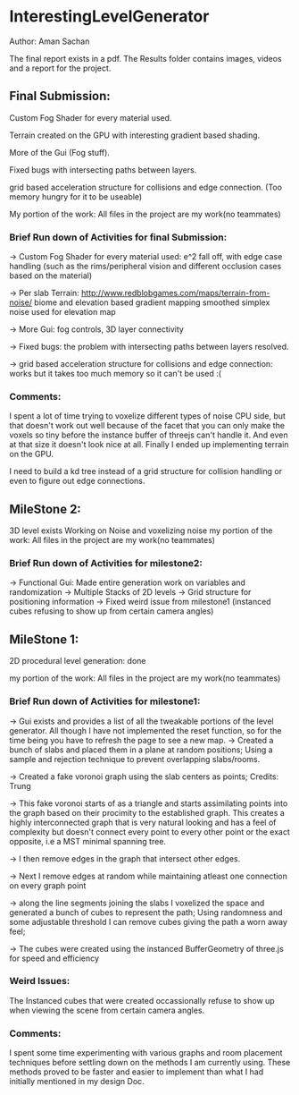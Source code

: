 # InterestingLevelGenerator

Author: Aman Sachan

The final report exists in a pdf.
The Results folder contains images, videos and a report for the project.

## Final Submission:

Custom Fog Shader for every material used.

Terrain created on the GPU with interesting gradient based shading.

More of the Gui (Fog stuff).

Fixed bugs with intersecting paths between layers.

grid based acceleration structure for collisions and edge connection. (Too memory hungry for it to be useable)

My portion of the work: All files in the project are my work(no teammates)

### Brief Run down of Activities for final Submission:

-> Custom Fog Shader for every material used: e^2 fall off, with edge case handling (such as the rims/peripheral vision
                                          and different occlusion cases based on the material)

-> Per slab Terrain: http://www.redblobgames.com/maps/terrain-from-noise/
                     biome and elevation based gradient mapping
                     smoothed simplex noise used for elevation map

-> More Gui: fog controls, 3D layer connectivity

-> Fixed bugs: the problem with intersecting paths between layers resolved.

-> grid based acceleration structure for collisions and edge connection: works but it takes too much memory so it can't be used :(

### Comments:

I spent a lot of time trying to voxelize different types of noise CPU side, but that doesn't work out well because of the facet that you can only make the voxels so tiny before the instance buffer of threejs can't handle it. And even at that size it doesn't look nice at all. Finally
I ended up implementing terrain on the GPU.

I need to build a kd tree instead of a grid structure for collision handling or even to figure out edge connections.

## MileStone 2:

3D level exists
Working on Noise and voxelizing noise
my portion of the work: All files in the project are my work(no teammates)

### Brief Run down of Activities for milestone2:

-> Functional Gui: Made entire generation work on variables and randomization
-> Multiple Stacks of 2D levels
-> Grid structure for positioning information
-> Fixed weird issue from milestone1 (instanced cubes refusing to show up from certain camera angles)

## MileStone 1:

2D procedural level generation: done

my portion of the work: All files in the project are my work(no teammates)

### Brief Run down of Activities for milestone1:

-> Gui exists and provides  a list of all the tweakable portions of the level generator. All though I have not implemented the reset function, so for the time being you have to refresh the page to see a new map.
-> Created a bunch of slabs and placed them in a plane at random positions; Using a sample and rejection technique to prevent overlapping slabs/rooms.

-> Created a fake voronoi graph using the slab centers as points; Credits: Trung

-> This fake voronoi starts of as a triangle and starts assimilating points into the graph based on their procimity to the established graph. This creates a highly interconnected graph that is very natural looking and has a feel of complexity but doesn't connect every point to every other point or the exact opposite, i.e a MST minimal spanning tree.

-> I then remove edges in the graph that intersect other edges.

-> Next I remove edges at random while maintaining atleast one connection on every graph point

-> along the line segments joining the slabs I voxelized the space and generated a bunch of cubes to represent the path;
Using randomness and some adjustable threshold I can remove cubes giving the path a worn away feel;

-> The cubes were created using the instanced BufferGeometry of three.js for speed and efficiency

### Weird Issues:

The Instanced cubes that were created occassionally refuse to show up when viewing the scene from certain camera angles.

### Comments:

I spent some time experimenting with various graphs and room placement techniques before settling down on the methods I am currently using. These methods proved to be faster and easier to implement than what I had initially mentioned in my design Doc.

